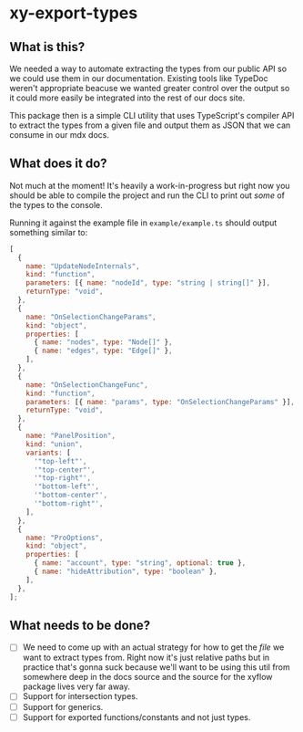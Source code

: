 # xy-export-types

## What is this?

We needed a way to automate extracting the types from our public API so we could
use them in our documentation. Existing tools like TypeDoc weren't appropriate
beacuse we wanted greater control over the output so it could more easily be
integrated into the rest of our docs site.

This package then is a simple CLI utility that uses TypeScript's compiler API
to extract the types from a given file and output them as JSON that we can
consume in our mdx docs.

## What does it do?

Not much at the moment! It's heavily a work-in-progress but right now you should
be able to compile the project and run the CLI to print out _some_ of the types
to the console.

Running it against the example file in `example/example.ts` should output something
similar to:

```js
[
  {
    name: "UpdateNodeInternals",
    kind: "function",
    parameters: [{ name: "nodeId", type: "string | string[]" }],
    returnType: "void",
  },
  {
    name: "OnSelectionChangeParams",
    kind: "object",
    properties: [
      { name: "nodes", type: "Node[]" },
      { name: "edges", type: "Edge[]" },
    ],
  },
  {
    name: "OnSelectionChangeFunc",
    kind: "function",
    parameters: [{ name: "params", type: "OnSelectionChangeParams" }],
    returnType: "void",
  },
  {
    name: "PanelPosition",
    kind: "union",
    variants: [
      '"top-left"',
      '"top-center"',
      '"top-right"',
      '"bottom-left"',
      '"bottom-center"',
      '"bottom-right"',
    ],
  },
  {
    name: "ProOptions",
    kind: "object",
    properties: [
      { name: "account", type: "string", optional: true },
      { name: "hideAttribution", type: "boolean" },
    ],
  },
];
```

## What needs to be done?

- [ ] We need to come up with an actual strategy for how to get the _file_ we
      want to extract types from. Right now it's just relative paths but in practice
      that's gonna suck because we'll want to be using this util from somewhere
      deep in the docs source and the source for the xyflow package lives very
      far away.
- [ ] Support for intersection types.
- [ ] Support for generics.
- [ ] Support for exported functions/constants and not just types.
